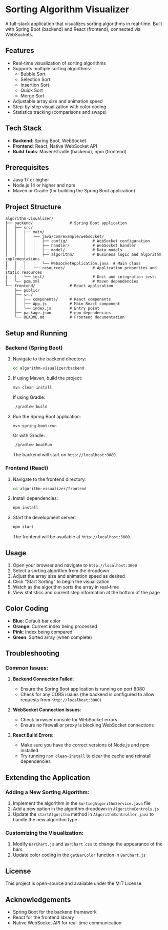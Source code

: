 # Sorting Algorithm Visualizer

A full-stack application that visualizes sorting algorithms in real-time. Built with Spring Boot (backend) and React (frontend), connected via WebSockets.

## Features

- Real-time visualization of sorting algorithms
- Supports multiple sorting algorithms:
  - Bubble Sort
  - Selection Sort
  - Insertion Sort
  - Quick Sort
  - Merge Sort
- Adjustable array size and animation speed
- Step-by-step visualization with color coding
- Statistics tracking (comparisons and swaps)

## Tech Stack

- **Backend**: Spring Boot, WebSocket
- **Frontend**: React, Native WebSocket API
- **Build Tools**: Maven/Gradle (backend), npm (frontend)

## Prerequisites

- Java 17 or higher
- Node.js 14 or higher and npm
- Maven or Gradle (for building the Spring Boot application)

## Project Structure

```
algorithm-visualizer/
├── backend/                # Spring Boot application
│   ├── src/
│   │   ├── main/
│   │   │   ├── java/com/example/websocket/
│   │   │   │   ├── config/           # WebSocket configuration
│   │   │   │   ├── handler/          # WebSocket handler
│   │   │   │   ├── model/            # Data models
│   │   │   │   ├── algorithm/        # Business logic and algorithm implementations
│   │   │   │   └── WebsocketApplication.java  # Main class
│   │   │   └── resources/            # Application properties and static resources
│   │   └── test/                     # Unit and integration tests
│   └── pom.xml                       # Maven dependencies
└── frontend/               # React application
    ├── public/
    ├── src/
    │   ├── components/     # React components
    │   ├── App.js          # Main React component
    │   └── index.js        # Entry point
    ├── package.json        # npm dependencies
    └── README.md           # Frontend documentation
```

## Setup and Running

### Backend (Spring Boot)

1. Navigate to the backend directory:
   ```bash
   cd algorithm-visualizer/backend
   ```

2. If using Maven, build the project:
   ```bash
   mvn clean install
   ```
   
   If using Gradle:
   ```bash
   ./gradlew build
   ```

3. Run the Spring Boot application:
   ```bash
   mvn spring-boot:run
   ```
   
   Or with Gradle:
   ```bash
   ./gradlew bootRun
   ```

   The backend will start on `http://localhost:8080`.

### Frontend (React)

1. Navigate to the frontend directory:
   ```bash
   cd algorithm-visualizer/frontend
   ```

2. Install dependencies:
   ```bash
   npm install
   ```

3. Start the development server:
   ```bash
   npm start
   ```

   The frontend will be available at `http://localhost:3000`.

## Usage

1. Open your browser and navigate to `http://localhost:3000`
2. Select a sorting algorithm from the dropdown
3. Adjust the array size and animation speed as desired
4. Click "Start Sorting" to begin the visualization
5. Watch as the algorithm sorts the array in real-time
6. View statistics and current step information at the bottom of the page

## Color Coding

- **Blue**: Default bar color
- **Orange**: Current index being processed
- **Pink**: Index being compared
- **Green**: Sorted array (when complete)

## Troubleshooting

### Common Issues:

1. **Backend Connection Failed**:
   - Ensure the Spring Boot application is running on port 8080
   - Check for any CORS issues (the backend is configured to allow requests from `http://localhost:3000`)

2. **WebSocket Connection Issues**:
   - Check browser console for WebSocket errors
   - Ensure no firewall or proxy is blocking WebSocket connections

3. **React Build Errors**:
   - Make sure you have the correct versions of Node.js and npm installed
   - Try running `npm clean-install` to clear the cache and reinstall dependencies

## Extending the Application

### Adding a New Sorting Algorithm:

1. Implement the algorithm in the `SortingAlgorithmService.java` file
2. Add a new option in the algorithm dropdown in `AlgorithmControls.js`
3. Update the `startAlgorithm` method in `AlgorithmController.java` to handle the new algorithm type

### Customizing the Visualization:

1. Modify `BarChart.js` and `BarChart.css` to change the appearance of the bars
2. Update color coding in the `getBarColor` function in `BarChart.js`

## License

This project is open-source and available under the MIT License.

## Acknowledgements

- Spring Boot for the backend framework
- React for the frontend library
- Native WebSocket API for real-time communication

